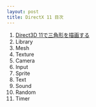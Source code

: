 ```yaml
---
layout: post
title: DirectX 11 目次
---
```

1. [Direct3D 11で三角形を描画する](/blog/directx11/Direct3D-11%E3%81%A7%E4%B8%89%E8%A7%92%E5%BD%A2%E3%82%92%E6%8F%8F%E7%94%BB%E3%81%99%E3%82%8B/)
1. Library
1. Mesh
1. Texture
1. Camera
1. Input
1. Sprite
1. Text
1. Sound
1. Random
1. Timer
